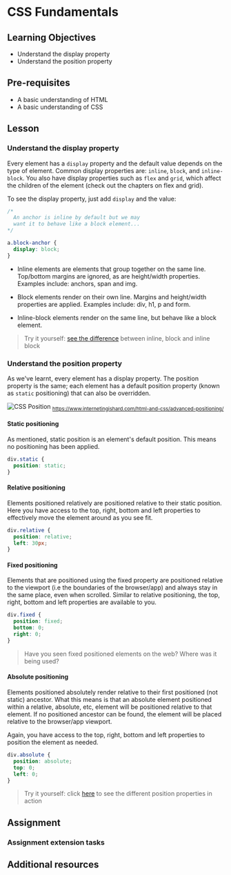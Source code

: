 # CSS Fundamentals

## Learning Objectives

- Understand the display property
- Understand the position property

## Pre-requisites

- A basic understanding of HTML
- A basic understanding of CSS

## Lesson

### Understand the display property

Every element has a `display` property and the default value depends on the type of element. Common display properties are: `inline`, `block`, and `inline-block`. You also have display properties such as `flex` and `grid`, which affect the children of the element (check out the chapters on flex and grid).

To see the display property, just add `display` and the value:

```css
/*
  An anchor is inline by default but we may 
  want it to behave like a block element...
*/

a.block-anchor {
  display: block;
}
```

- Inline elements are elements that group together on the same line. Top/bottom margins are ignored, as are height/width properties. Examples include: anchors, span and img.

- Block elements render on their own line. Margins and height/width properties are applied. Examples include: div, h1, p and form.

- Inline-block elements render on the same line, but behave like a block element.

> Try it yourself: [see the difference](https://jsfiddle.net/43ou0jmg/5/) between inline, block and inline block

### Understand the position property

As we've learnt, every element has a display property. The position property is the same; each element has a default position property (known as `static` positioning) that can also be overridden.

![CSS Position](https://www.internetingishard.com/html-and-css/advanced-positioning/css-positioning-schemes-790d5b.png)
<sub>https://www.internetingishard.com/html-and-css/advanced-positioning/</sub>

#### Static positioning

As mentioned, static position is an element's default position. This means no positioning has been applied.

```css
div.static {
  position: static;
}
```

#### Relative positioning

Elements positioned relatively are positioned relative to their static position. Here you have access to the top, right, bottom and left properties to effectively move the element around as you see fit.

```css
div.relative {
  position: relative;
  left: 30px;
}
```

#### Fixed positioning

Elements that are positioned using the fixed property are positioned relative to the viewport (i.e the boundaries of the browser/app) and always stay in the same place, even when scrolled. Similar to relative positioning, the top, right, bottom and left properties are available to you.

```css
div.fixed {
  position: fixed;
  bottom: 0;
  right: 0;
}
```

> Have you seen fixed positioned elements on the web? Where was it being used?

#### Absolute positioning

Elements positioned absolutely render relative to their first positioned (not static) ancestor. What this means is that an absolute element positioned within a relative, absolute, etc, element will be positioned relative to that element. If no positioned ancestor can be found, the element will be placed relative to the browser/app viewport.

Again, you have access to the top, right, bottom and left properties to position the element as needed.

```css
div.absolute {
  position: absolute;
  top: 0;
  left: 0;
}
```

> Try it yourself: click [here](https://www.w3schools.com/cssref/playit.asp?filename=playcss_position&preval=absolute) to see the different position properties in action

## Assignment

### Assignment extension tasks

## Additional resources

```

```
